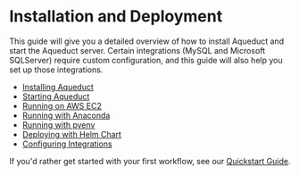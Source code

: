 # Installation and Deployment

This guide will give you a detailed overview of how to install Aqueduct and start the Aqueduct server. Certain integrations (MySQL and Microsoft SQLServer) require custom configuration, and this guide will also help you set up those integrations.

* [Installing Aqueduct](installation-and-deployment/installing-aqueduct.md)
* [Starting Aqueduct](installation-and-deployment/starting-aqueduct.md)
* [Running on AWS EC2](installation-and-deployment/running-on-aws-ec2.md)
* [Running with Anaconda](installation-and-deployment/running-with-anaconda.md)
* [Running with pyenv](installation-and-deployment/running-with-pyenv.md)
* [Deploying with Helm Chart](installation-and-deployment/deploying-with-helm.md)
* [Configuring Integrations](installation-and-deployment/configuring-integrations.md)

If you'd rather get started with your first workflow, see our [Quickstart Guide](quickstart-guide.md).
